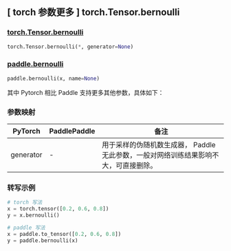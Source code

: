 ## [ torch 参数更多 ] torch.Tensor.bernoulli

### [torch.Tensor.bernoulli](https://pytorch.org/docs/stable/generated/torch.Tensor.bernoulli.html#torch.Tensor.bernoulli)

```python
torch.Tensor.bernoulli(*, generator=None)
```

### [paddle.bernoulli](https://www.paddlepaddle.org.cn/documentation/docs/zh/develop/api/paddle/bernoulli_cn.html#bernoulli)

```python
paddle.bernoulli(x, name=None)
```

其中 Pytorch 相比 Paddle 支持更多其他参数，具体如下：

### 参数映射

| PyTorch       | PaddlePaddle | 备注                                                                                |
| ------------- | ------------ | ----------------------------------------------------------------------------------- |
| generator     | -            | 用于采样的伪随机数生成器， Paddle 无此参数，一般对网络训练结果影响不大，可直接删除。    |

### 转写示例

```python
# torch 写法
x = torch.tensor([0.2, 0.6, 0.8])
y = x.bernoulli()

# paddle 写法
x = paddle.to_tensor([0.2, 0.6, 0.8])
y = paddle.bernoulli(x)
```

